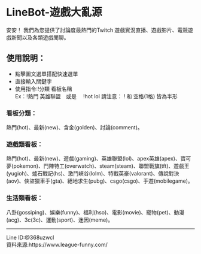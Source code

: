 # LineBot-遊戲大亂源
安安！
我們為您提供了討論度最熱門的Twitch 遊戲實況直播、遊戲影片、電競遊戲新聞以及各類遊戲閒聊。
## 使用說明：
* 點擊圖文選單搭配快速選單
* 直接輸入關鍵字
* 使用指令:!分類 看板名稱<br>
Ex：!熱門 英雄聯盟　或是　 !hot lol
請注意： ! 和 空格(1格) 皆為半形
### 看板分類：
熱門(hot)、最新(new)、含金(golden)、討論(comment)。
### 遊戲類看板：
熱門(hot)、最新(new)、遊戲(gaming)、英雄聯盟(lol)、apex英雄(apex)、寶可夢(pokemon)、鬥陣特工(overwatch)、steam(steam)、聯盟戰旗(tft)、遊戲王(yugioh)、爐石戰記(hs)、激鬥峽谷(lolm)、特戰英豪(valorant)、傳說對決(aov)、俠盜獵車手(gta)、絕地求生(pubg)、csgo(csgo)、手遊(mobilegame)。
### 生活類看板：
八卦(gossiping)、娛樂(funny)、福利(hso)、電影(movie)、寵物(pet)、動漫(acg)、3c(3c)、運動(sport)、迷因(meme)。
<hr>
Line ID:@368uzwcl<br>
資料來源:https://www.league-funny.com/

